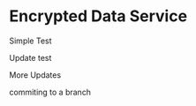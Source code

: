 Encrypted Data Service
======================

Simple Test

Update test

More Updates

commiting to a branch
